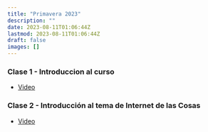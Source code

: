```yaml
---
title: "Primavera 2023"
description: ""
date: 2023-08-11T01:06:44Z
lastmod: 2023-08-11T01:06:44Z
draft: false
images: []
---
```


### Clase 1 - Introduccion al curso

- [Video](https://youtu.be/LDOJwOGl4ss)

### Clase 2 - Introducción al tema de Internet de las Cosas

- [Video](https://youtu.be/F8rJDWWA1Lg)
